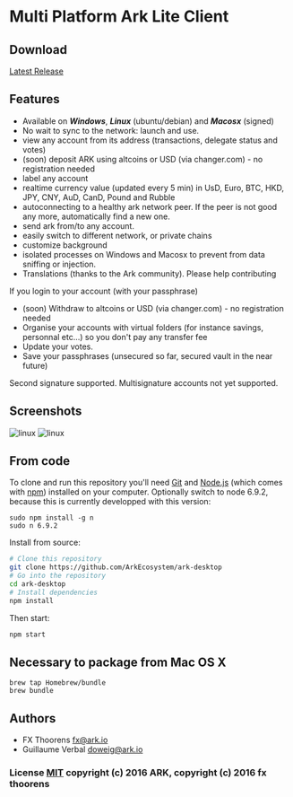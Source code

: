 # Multi Platform Ark Lite Client

## Download
[Latest Release](https://github.com/ArkEcosystem/ark-desktop/releases)

## Features
* Available on ***Windows***, ***Linux*** (ubuntu/debian) and ***Macosx*** (signed)
* No wait to sync to the network: launch and use.
* view any account from its address (transactions, delegate status and votes)
* (soon) deposit ARK using altcoins or USD (via changer.com) - no registration needed
* label any account
* realtime currency value (updated every 5 min) in UsD, Euro, BTC, HKD, JPY, CNY, AuD, CanD, Pound and Rubble
* autoconnecting to a healthy ark network peer. If the peer is not good any more, automatically find a new one.
* send ark from/to any account.
* easily switch to different network, or private chains
* customize background
* isolated processes on Windows and Macosx to prevent from data sniffing or injection.
* Translations (thanks to the Ark community). Please help contributing

If you login to your account (with your passphrase)
* (soon) Withdraw to altcoins or USD (via changer.com) - no registration needed
* Organise your accounts with virtual folders (for instance savings, personnal etc...) so you don't pay any transfer fee
* Update your votes.
* Save your passphrases (unsecured so far, secured vault in the near future)

Second signature supported. Multisignature accounts not yet supported.

## Screenshots
![linux](http://i.imgur.com/P9TTXyY.png)
![linux](http://i.imgur.com/CQ4ms4H.png)

## From code

To clone and run this repository you'll need [Git](https://git-scm.com) and [Node.js](https://nodejs.org/en/download/) (which comes with [npm](http://npmjs.com)) installed on your computer. Optionally switch to node 6.9.2, because this is currently developped with this version:
```
sudo npm install -g n
sudo n 6.9.2
```

Install from source:
```bash
# Clone this repository
git clone https://github.com/ArkEcosystem/ark-desktop
# Go into the repository
cd ark-desktop
# Install dependencies 
npm install
```

Then start:
```bash
npm start
```

## Necessary to package from Mac OS X

```
brew tap Homebrew/bundle
brew bundle
```

## Authors
- FX Thoorens <fx@ark.io>
- Guillaume Verbal <doweig@ark.io>

### License [MIT](LICENSE.md) copyright (c) 2016 ARK, copyright (c) 2016 fx thoorens
